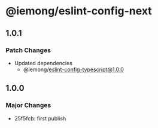 # @iemong/eslint-config-next

## 1.0.1

### Patch Changes

- Updated dependencies
  - @iemong/eslint-config-typescript@1.0.0

## 1.0.0

### Major Changes

- 25f5fcb: first publish
